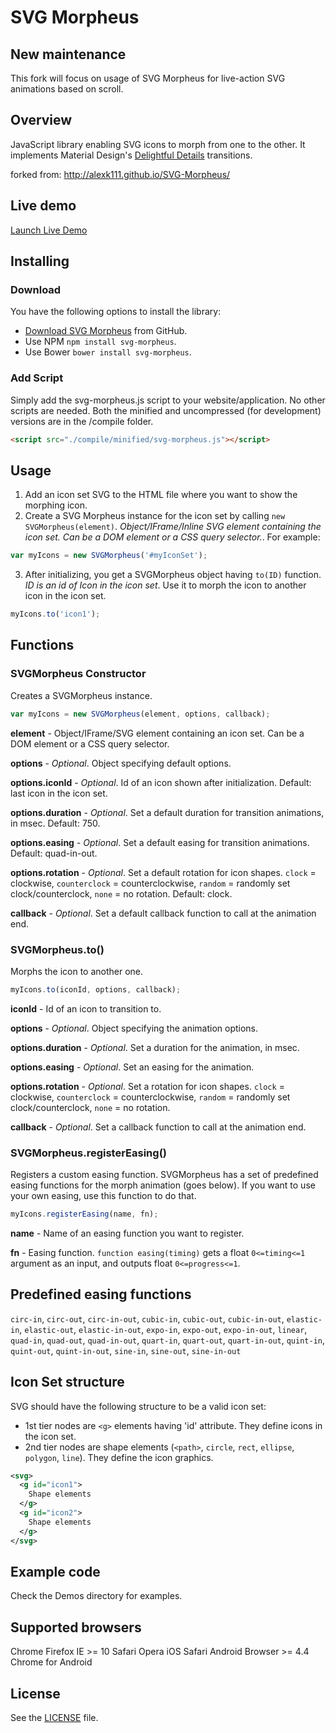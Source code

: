 # SVG Morpheus

## New maintenance

This fork will focus on usage of SVG Morpheus for live-action SVG animations based on scroll.

## Overview

JavaScript library enabling SVG icons to morph from one to the other. It implements Material Design's [Delightful Details](http://www.google.com/design/spec/animation/delightful-details.html) transitions.

forked from: http://alexk111.github.io/SVG-Morpheus/

## Live demo

[Launch Live Demo](http://alexk111.github.io/SVG-Morpheus/)

## Installing

### Download

You have the following options to install the library:
- [Download SVG Morpheus](https://github.com/papablack/SVG-Morpheus/archive/master.zip) from GitHub.
- Use NPM `npm install svg-morpheus`.
- Use Bower `bower install svg-morpheus`.

### Add Script

Simply add the svg-morpheus.js script to your website/application. No other scripts are needed. Both the minified and uncompressed (for development) versions are in the /compile folder.

```html
<script src="./compile/minified/svg-morpheus.js"></script>
```

## Usage

1. Add an icon set SVG to the HTML file where you want to show the morphing icon.
2. Create a SVG Morpheus instance for the icon set by calling `new SVGMorpheus(element)`. *Object/IFrame/Inline SVG element containing the icon set. Can be a DOM element or a CSS query selector.*. For example:

```javascript
var myIcons = new SVGMorpheus('#myIconSet');
```

3. After initializing, you get a SVGMorpheus object having `to(ID)` function. *ID is an id of Icon in the icon set*. Use it to morph the icon to another icon in the icon set.

```javascript
myIcons.to('icon1');
```


## Functions

### SVGMorpheus Constructor

Creates a SVGMorpheus instance.

```javascript
var myIcons = new SVGMorpheus(element, options, callback);
```

**element** - Object/IFrame/SVG element containing an icon set. Can be a DOM element or a CSS query selector.

**options** - *Optional*. Object specifying default options.

**options.iconId** - *Optional*. Id of an icon shown after initialization. Default: last icon in the icon set.

**options.duration** - *Optional*. Set a default duration for transition animations, in msec. Default: 750.

**options.easing** - *Optional*. Set a default easing for transition animations. Default: quad-in-out.

**options.rotation** - *Optional*. Set a default rotation for icon shapes. `clock` = clockwise, `counterclock` = counterclockwise, `random` = randomly set clock/counterclock, `none` = no rotation. Default: clock.

**callback** - *Optional*. Set a default callback function to call at the animation end.


### SVGMorpheus.to()

Morphs the icon to another one.

```javascript
myIcons.to(iconId, options, callback);
```

**iconId** - Id of an icon to transition to.

**options** - *Optional*. Object specifying the animation options.

**options.duration** - *Optional*. Set a duration for the animation, in msec.

**options.easing** - *Optional*. Set an easing for the animation.

**options.rotation** - *Optional*. Set a rotation for icon shapes. `clock` = clockwise, `counterclock` = counterclockwise, `random` = randomly set clock/counterclock, `none` = no rotation.

**callback** - *Optional*. Set a callback function to call at the animation end.

### SVGMorpheus.registerEasing()

Registers a custom easing function. SVGMorpheus has a set of predefined easing functions for the morph animation (goes below). If you want to use your own easing, use this function to do that.

```javascript
myIcons.registerEasing(name, fn);
```

**name** - Name of an easing function you want to register.

**fn** - Easing function. ```function easing(timing)``` gets a float ```0<=timing<=1``` argument as an input, and outputs float ```0<=progress<=1```.

## Predefined easing functions

`circ-in`, `circ-out`, `circ-in-out`, `cubic-in`, `cubic-out`, `cubic-in-out`, `elastic-in`, `elastic-out`, `elastic-in-out`, `expo-in`, `expo-out`, `expo-in-out`, `linear`, `quad-in`, `quad-out`, `quad-in-out`, `quart-in`, `quart-out`, `quart-in-out`, `quint-in`, `quint-out`, `quint-in-out`, `sine-in`, `sine-out`, `sine-in-out`


## Icon Set structure

SVG should have the following structure to be a valid icon set:

- 1st tier nodes are `<g>` elements having 'id' attribute. They define icons in the icon set.
- 2nd tier nodes are shape elements (`<path>`, `circle`, `rect`, `ellipse`, `polygon`, `line`). They define the icon graphics.

```xml
<svg>
  <g id="icon1">
    Shape elements
  </g>
  <g id="icon2">
    Shape elements
  </g>
</svg>
```


## Example code

Check the Demos directory for examples.


## Supported browsers

Chrome
Firefox
IE >= 10
Safari
Opera
iOS Safari
Android Browser >= 4.4
Chrome for Android


## License

See the [LICENSE](https://github.com/papablack/SVG-Morpheus/blob/master/LICENSE) file.
